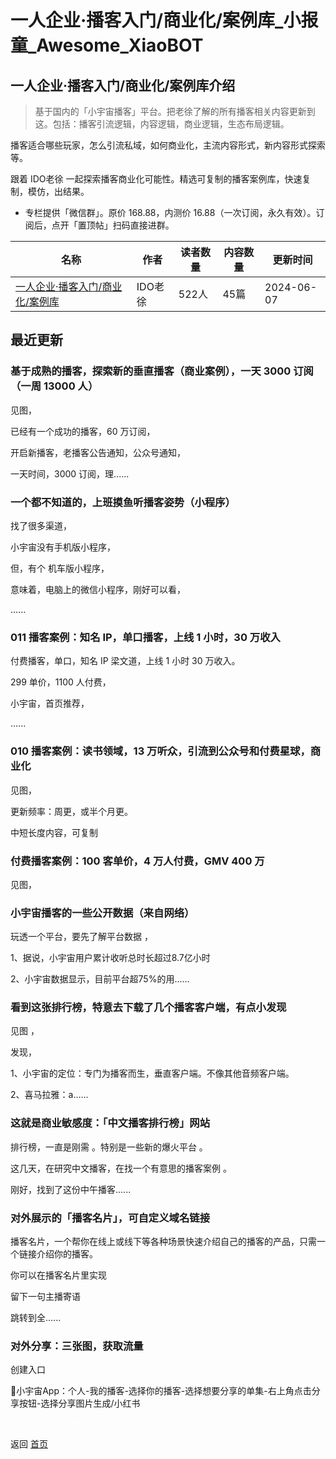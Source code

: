 # 一人企业·播客入门/商业化/案例库_小报童_Awesome_XiaoBOT

## 一人企业·播客入门/商业化/案例库介绍
> 基于国内的「小宇宙播客」平台。把老徐了解的所有播客相关内容更新到这。包括：播客引流逻辑，内容逻辑，商业逻辑，生态布局逻辑。    
    
播客适合哪些玩家，怎么引流私域，如何商业化，主流内容形式，新内容形式探索等。    
    
跟着 IDO老徐 一起探索播客商业化可能性。精选可复制的播客案例库，快速复制，模仿，出结果。    
    
* 专栏提供「微信群」。原价 168.88，内测价 16.88（一次订阅，永久有效）。订阅后，点开「置顶帖」扫码直接进群。  
  


|名称|作者|读者数量|内容数量|更新时间|
|---|---|---|---|---|
|[一人企业·播客入门/商业化/案例库](https://xiaobot.net/p/boke666?refer=0b133df9-27dc-423b-8101-639049001c13)|IDO老徐|522人|45篇|2024-06-07|

## 最近更新
### 基于成熟的播客，探索新的垂直播客（商业案例），一天 3000 订阅（一周 13000 人）

见图，

已经有一个成功的播客，60 万订阅，

开启新播客，老播客公告通知，公众号通知，

一天时间，3000 订阅，理......

### 一个都不知道的，上班摸鱼听播客姿势（小程序）

找了很多渠道，

小宇宙没有手机版小程序，

但，有个 机车版小程序，

意味着，电脑上的微信小程序，刚好可以看，

......

### 011 播客案例：知名 IP，单口播客，上线 1 小时，30 万收入

付费播客，单口，知名 IP 梁文道，上线 1 小时 30 万收入。

299 单价，1100 人付费，

小宇宙，首页推荐，

......

### 010 播客案例：读书领域，13 万听众，引流到公众号和付费星球，商业化

见图，

更新频率：周更，或半个月更。

中短长度内容，可复制

### 付费播客案例：100 客单价，4 万人付费，GMV 400 万

见图，

### 小宇宙播客的一些公开数据（来自网络）

玩透一个平台，要先了解平台数据 ，

1、据说，小宇宙用户累计收听总时长超过8.7亿小时

2、小宇宙数据显示，目前平台超75%的用......

### 看到这张排行榜，特意去下载了几个播客客户端，有点小发现

见图 ，

发现，

1、小宇宙的定位：专门为播客而生，垂直客户端。不像其他音频客户端。

2、喜马拉雅：a......

### 这就是商业敏感度：「中文播客排行榜」网站

排行榜，一直是刚需 。特别是一些新的爆火平台 。

这几天，在研究中文播客，在找一个有意思的播客案例 。

刚好，找到了这份中午播客......

### 对外展示的「播客名片」，可自定义域名链接

播客名片，一个帮你在线上或线下等各种场景快速介绍自己的播客的产品，只需一个链接介绍你的播客。

你可以在播客名片里实现

留下一句主播寄语

跳转到全......

### 对外分享：三张图，获取流量

创建入口

📱小宇宙App：个人-我的播客-选择你的播客-选择想要分享的单集-右上角点击分享按钮-选择分享图片生成/小红书


<a href="https://github.com/Reno9527/awesome-xiaobot" style="color: white; text-decoration: none;">awesome-xiaobot</a>

返回 [首页](../README.md)
